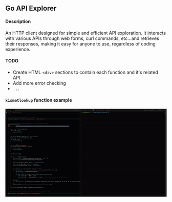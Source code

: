 ## Go API Explorer

#### Description
An HTTP client designed for simple and efficient API exploration. It interacts with various APIs through web forms, curl commands, etc...and retrieves their responses, making it easy for anyone to use, 
regardless of coding experience.

#### TODO
- Create HTML `<div>` sections to contain each function and it's related API.
- Add more error checking
- `...`

#### `kismetlookup` function example
![kismetlookup Function Example](https://github.com/jim3/go-api-explorer/blob/main/kismet_lookup_function.gif?raw=true)

